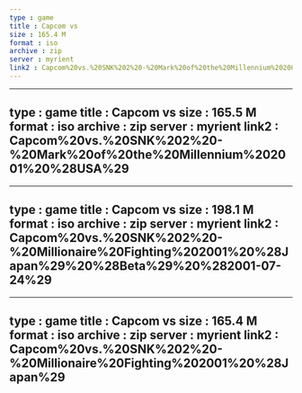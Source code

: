 ```yaml
---
type : game
title : Capcom vs
size : 165.4 M
format : iso
archive : zip
server : myrient
link2 : Capcom%20vs.%20SNK%202%20-%20Mark%20of%20the%20Millennium%202001%20%28Europe%29
---
```

---
type : game
title : Capcom vs
size : 165.5 M
format : iso
archive : zip
server : myrient
link2 : Capcom%20vs.%20SNK%202%20-%20Mark%20of%20the%20Millennium%202001%20%28USA%29
---
---
type : game
title : Capcom vs
size : 198.1 M
format : iso
archive : zip
server : myrient
link2 : Capcom%20vs.%20SNK%202%20-%20Millionaire%20Fighting%202001%20%28Japan%29%20%28Beta%29%20%282001-07-24%29
---
---
type : game
title : Capcom vs
size : 165.4 M
format : iso
archive : zip
server : myrient
link2 : Capcom%20vs.%20SNK%202%20-%20Millionaire%20Fighting%202001%20%28Japan%29
---
